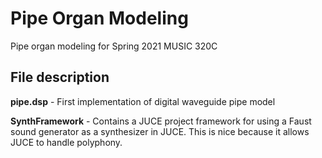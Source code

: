 # Pipe Organ Modeling

Pipe organ modeling for Spring 2021 MUSIC 320C

## File description

**pipe.dsp** - First implementation of digital waveguide pipe model

**SynthFramework** - Contains a JUCE project framework for using a Faust sound generator as a
synthesizer in JUCE. This is nice because it allows JUCE to handle polyphony. 